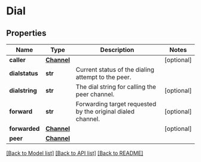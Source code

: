 # Dial

## Properties
Name | Type | Description | Notes
------------ | ------------- | ------------- | -------------
**caller** | [**Channel**](Channel.md) |  | [optional] 
**dialstatus** | **str** | Current status of the dialing attempt to the peer. | 
**dialstring** | **str** | The dial string for calling the peer channel. | [optional] 
**forward** | **str** | Forwarding target requested by the original dialed channel. | [optional] 
**forwarded** | [**Channel**](Channel.md) |  | [optional] 
**peer** | [**Channel**](Channel.md) |  | 

[[Back to Model list]](../README.md#documentation-for-models) [[Back to API list]](../README.md#documentation-for-api-endpoints) [[Back to README]](../README.md)


